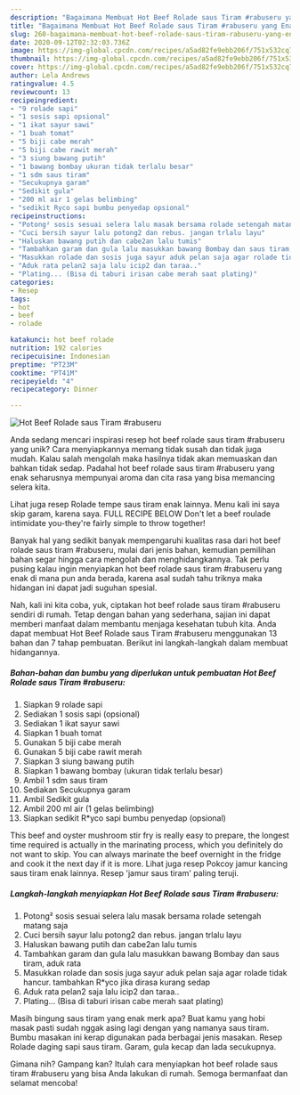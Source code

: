 ```yaml
---
description: "Bagaimana Membuat Hot Beef Rolade saus Tiram #rabuseru yang Enak"
title: "Bagaimana Membuat Hot Beef Rolade saus Tiram #rabuseru yang Enak"
slug: 260-bagaimana-membuat-hot-beef-rolade-saus-tiram-rabuseru-yang-enak
date: 2020-09-12T02:32:03.736Z
image: https://img-global.cpcdn.com/recipes/a5ad82fe9ebb206f/751x532cq70/hot-beef-rolade-saus-tiram-rabuseru-foto-resep-utama.jpg
thumbnail: https://img-global.cpcdn.com/recipes/a5ad82fe9ebb206f/751x532cq70/hot-beef-rolade-saus-tiram-rabuseru-foto-resep-utama.jpg
cover: https://img-global.cpcdn.com/recipes/a5ad82fe9ebb206f/751x532cq70/hot-beef-rolade-saus-tiram-rabuseru-foto-resep-utama.jpg
author: Lela Andrews
ratingvalue: 4.5
reviewcount: 13
recipeingredient:
- "9 rolade sapi"
- "1 sosis sapi opsional"
- "1 ikat sayur sawi"
- "1 buah tomat"
- "5 biji cabe merah"
- "5 biji cabe rawit merah"
- "3 siung bawang putih"
- "1 bawang bombay ukuran tidak terlalu besar"
- "1 sdm saus tiram"
- "Secukupnya garam"
- "Sedikit gula"
- "200 ml air 1 gelas belimbing"
- "sedikit Ryco sapi bumbu penyedap opsional"
recipeinstructions:
- "Potong² sosis sesuai selera lalu masak bersama rolade setengah matang saja"
- "Cuci bersih sayur lalu potong2 dan rebus. jangan trlalu layu"
- "Haluskan bawang putih dan cabe2an lalu tumis"
- "Tambahkan garam dan gula lalu masukkan bawang Bombay dan saus tiram, aduk rata"
- "Masukkan rolade dan sosis juga sayur aduk pelan saja agar rolade tidak hancur. tambahkan R*yco jika dirasa kurang sedap"
- "Aduk rata pelan2 saja lalu icip2 dan taraa.."
- "Plating... (Bisa di taburi irisan cabe merah saat plating)"
categories:
- Resep
tags:
- hot
- beef
- rolade

katakunci: hot beef rolade 
nutrition: 192 calories
recipecuisine: Indonesian
preptime: "PT23M"
cooktime: "PT41M"
recipeyield: "4"
recipecategory: Dinner

---
```



![Hot Beef Rolade saus Tiram #rabuseru](https://img-global.cpcdn.com/recipes/a5ad82fe9ebb206f/751x532cq70/hot-beef-rolade-saus-tiram-rabuseru-foto-resep-utama.jpg)

Anda sedang mencari inspirasi resep hot beef rolade saus tiram #rabuseru yang unik? Cara menyiapkannya memang tidak susah dan tidak juga mudah. Kalau salah mengolah maka hasilnya tidak akan memuaskan dan bahkan tidak sedap. Padahal hot beef rolade saus tiram #rabuseru yang enak seharusnya mempunyai aroma dan cita rasa yang bisa memancing selera kita.

Lihat juga resep Rolade tempe saus tiram enak lainnya. Menu kali ini saya skip garam, karena saya. FULL RECIPE BELOW Don&#39;t let a beef roulade intimidate you-they&#39;re fairly simple to throw together!

Banyak hal yang sedikit banyak mempengaruhi kualitas rasa dari hot beef rolade saus tiram #rabuseru, mulai dari jenis bahan, kemudian pemilihan bahan segar hingga cara mengolah dan menghidangkannya. Tak perlu pusing kalau ingin menyiapkan hot beef rolade saus tiram #rabuseru yang enak di mana pun anda berada, karena asal sudah tahu triknya maka hidangan ini dapat jadi suguhan spesial.


Nah, kali ini kita coba, yuk, ciptakan hot beef rolade saus tiram #rabuseru sendiri di rumah. Tetap dengan bahan yang sederhana, sajian ini dapat memberi manfaat dalam membantu menjaga kesehatan tubuh kita. Anda dapat membuat Hot Beef Rolade saus Tiram #rabuseru menggunakan 13 bahan dan 7 tahap pembuatan. Berikut ini langkah-langkah dalam membuat hidangannya.

<!--inarticleads1-->

##### Bahan-bahan dan bumbu yang diperlukan untuk pembuatan Hot Beef Rolade saus Tiram #rabuseru:

1. Siapkan 9 rolade sapi
1. Sediakan 1 sosis sapi (opsional)
1. Sediakan 1 ikat sayur sawi
1. Siapkan 1 buah tomat
1. Gunakan 5 biji cabe merah
1. Gunakan 5 biji cabe rawit merah
1. Siapkan 3 siung bawang putih
1. Siapkan 1 bawang bombay (ukuran tidak terlalu besar)
1. Ambil 1 sdm saus tiram
1. Sediakan Secukupnya garam
1. Ambil Sedikit gula
1. Ambil 200 ml air (1 gelas belimbing)
1. Siapkan sedikit R*yco sapi bumbu penyedap (opsional)


This beef and oyster mushroom stir fry is really easy to prepare, the longest time required is actually in the marinating process, which you definitely do not want to skip. You can always marinate the beef overnight in the fridge and cook it the next day if it is more. Lihat juga resep Pokcoy jamur kancing saus tiram enak lainnya. Resep &#39;jamur saus tiram&#39; paling teruji. 

<!--inarticleads2-->

##### Langkah-langkah menyiapkan Hot Beef Rolade saus Tiram #rabuseru:

1. Potong² sosis sesuai selera lalu masak bersama rolade setengah matang saja
1. Cuci bersih sayur lalu potong2 dan rebus. jangan trlalu layu
1. Haluskan bawang putih dan cabe2an lalu tumis
1. Tambahkan garam dan gula lalu masukkan bawang Bombay dan saus tiram, aduk rata
1. Masukkan rolade dan sosis juga sayur aduk pelan saja agar rolade tidak hancur. tambahkan R*yco jika dirasa kurang sedap
1. Aduk rata pelan2 saja lalu icip2 dan taraa..
1. Plating... (Bisa di taburi irisan cabe merah saat plating)


Masih bingung saus tiram yang enak merk apa? Buat kamu yang hobi masak pasti sudah nggak asing lagi dengan yang namanya saus tiram. Bumbu masakan ini kerap digunakan pada berbagai jenis masakan. Resep Rolade daging sapi saus tiram. Garam, gula kecap dan lada secukupnya. 

Gimana nih? Gampang kan? Itulah cara menyiapkan hot beef rolade saus tiram #rabuseru yang bisa Anda lakukan di rumah. Semoga bermanfaat dan selamat mencoba!
